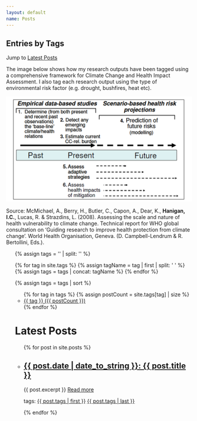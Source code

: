 ```yaml
---
layout: default
name: Posts
---
```


<h2 class="widget-title">Entries by Tags</h2>

Jump to [Latest Posts](#latest-posts)

The image below shows how my research outputs have been tagged using a comprehensive framework for Climate Change and Health Impact Assessment. I also tag each research output using the type of environmental risk factor (e.g. drought, bushfires, heat etc).

![assets/CCHP_framework.png](assets/CCHP_framework.png)

Source: McMichael, A., Berry, H., Butler, C., Capon, A., Dear, K., **Hanigan, I.C.**, Lucas, R. & Strazdins, L. (2008). Assessing the scale and nature of health vulnerability to climate change. Technical report for WHO global consultation on ‘Guiding research to improve health protection from climate change’. World Health Organisation, Geneva. (D. Campbell-Lendrum & R. Bertollini, Eds.).

<ul>
<!-- my first attempt -->
<!--{% for tag in  site.tags   %}
<li><a href="/Ivan-Hanigan-CV/tag/{{tag | first}}">{{tag | first}} ({{tag | last | size }})</a></li>
{% endfor %}
<div class="clear"></div>
</ul>
-->
<!-- Kudos to https://stackoverflow.com/a/54637489 -->
<!-- // create empty array -->
{% assign tags = '' | split: '' %}

<!-- // iterate through tags, get tag name and make into an array, concat arrays -->
{% for tag in site.tags %}
    {% assign tagName = tag | first | split: ' ' %}
    {% assign tags = tags | concat: tagName %}
{% endfor %}

<!-- // sort tags -->
{% assign tags = tags | sort %}
    
<!-- // create list of tags and number of posts with that tag -->
<section>
    <ul>
        {% for tag in tags %}
            {% assign postCount = site.tags[tag] | size %}
            <li>
<!--                <a href="#{{ tag | cgi_escape }}" class="tag">
                    {{ tag }}
                    <span>({{ postCount }})</span>
                </a> -->
                <a href="/Ivan-Hanigan-CV-dark/tag/{{ tag }}">{{ tag }} ({{ postCount }})</a>
            </li>
        {% endfor %}
    </ul>
 </section> 



<h1> <a name="latest-posts"></a>Latest Posts</h1>


<ul>
  {% for post in site.posts %}
    <li>
      <!-- <h2><a href="https://ivanhanigan.github.io/Ivan-Hanigan-CV-dark{{ post.url }}">{{  post.title }}</a></h2> -->
      <h2><a href="/Ivan-Hanigan-CV-dark{{ post.url }}">{{ post.date | date_to_string }}: {{  post.title }}</a></h2> 
      {{ post.excerpt }} 
      <a href="/Ivan-Hanigan-CV-dark{{ post.url }}">Read more</a>
      <p></p>
      tags: <a href="/Ivan-Hanigan-CV-dark/tag/{{ post.tags | first }}">{{ post.tags | first }}</a>
      <a href="/Ivan-Hanigan-CV-dark/tag/{{ post.tags | last }}">{{ post.tags | last }}</a>

<!--      tag: <a href="/Ivan-Hanigan-CV-dark/tag/{{ post.tags }}">{{ post.tags }}</a> -->
<P></P>
    </li>
  {% endfor %}
  

</ul>


